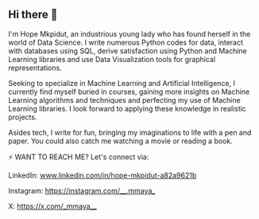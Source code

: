 ## Hi there 👋
I'm Hope Mkpidut, an industrious young lady who has found herself in the world of Data Science. I write numerous Python codes for data, interact with databases using SQL, derive satisfaction using Python and Machine Learning libraries and use Data Visualization tools for graphical representations.

Seeking to specialize in Machine Learning and Artificial Intelligence, I currently find myself buried in courses, gaining more insights on Machine Learning algorithms and techniques and perfecting my use of Machine Learning libraries. I look forward to applying these knowledge in realistic projects.

Asides tech, I write for fun, bringing my imaginations to life with a pen and paper. You could also catch me watching a movie or reading a book.

⚡ WANT TO REACH ME? Let's connect via:

LinkedIn: www.linkedin.com/in/hope-mkpidut-a82a9621b

Instagram: <https://instagram.com/__.mmaya_>

X: <https://x.com/_mmaya__>



<!--
**sheishope/sheishope** is a ✨ _special_ ✨ repository because its `README.md` (this file) appears on your GitHub profile.

Here are some ideas to get you started:

- 🔭 I’m currently working on ...
- 🌱 I’m currently learning ...
- 👯 I’m looking to collaborate on ...
- 🤔 I’m looking for help with ...
- 💬 Ask me about ...
- 📫 How to reach me: ...
- 😄 Pronouns: ...
- ⚡ Fun fact: ...
-->
